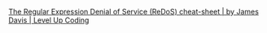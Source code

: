 
[The Regular Expression Denial of Service (ReDoS) cheat-sheet | by James Davis | Level Up Coding](https://levelup.gitconnected.com/the-regular-expression-denial-of-service-redos-cheat-sheet-a78d0ed7d865)
